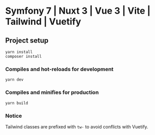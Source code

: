 # Symfony 7 | Nuxt 3 | Vue 3 | Vite | Tailwind | Vuetify

## Project setup

```
yarn install
composer install
```

### Compiles and hot-reloads for development

```
yarn dev
```

### Compiles and minifies for production

```
yarn build
```

### Notice
Tailwind classes are prefixed with `tw-` to avoid conflicts with Vuetify.
